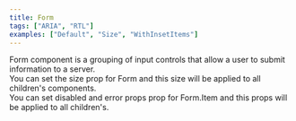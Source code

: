 ```yaml
---
title: Form
tags: ["ARIA", "RTL"]
examples: ["Default", "Size", "WithInsetItems"]
---
```


Form component is a grouping of input controls that allow a user to submit information to a server.<br />
You can set the size prop for Form and this size will be applied to all children's components.<br />
You can set disabled and error props prop for Form.Item and this props will be applied to all children's.
